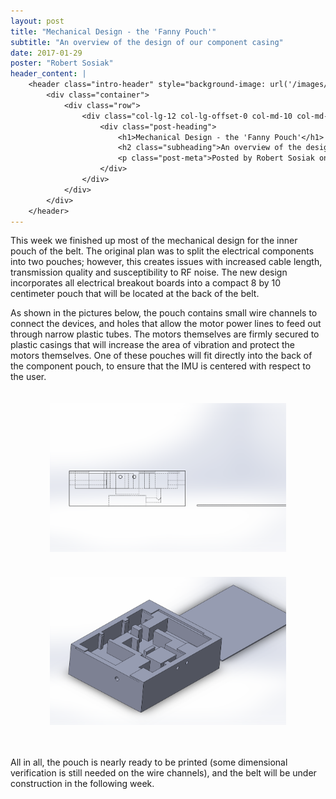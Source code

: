 ```yaml
---
layout: post
title: "Mechanical Design - the 'Fanny Pouch'"
subtitle: "An overview of the design of our component casing"
date: 2017-01-29
poster: "Robert Sosiak"
header_content: |
    <header class="intro-header" style="background-image: url('/images/background/bg_18.jpg')">
        <div class="container">
            <div class="row">
                <div class="col-lg-12 col-lg-offset-0 col-md-10 col-md-offset-1">
                    <div class="post-heading">
                        <h1>Mechanical Design - the 'Fanny Pouch'</h1>
                        <h2 class="subheading">An overview of the design of our component casing</h2>
                        <p class="post-meta">Posted by Robert Sosiak on January 29, 2017</p>
                    </div>
                </div>
            </div>
        </div>
    </header>
---
```


This week we finished up most of the mechanical design for the inner pouch of the belt.  The original plan was to split the electrical components into two pouches; however, this creates issues with increased cable length, transmission quality and susceptibility to RF noise.  The new design incorporates all electrical breakout boards into a compact 8 by 10 centimeter pouch that will be located at the back of the belt.

As shown in the pictures below, the pouch contains small wire channels to connect the devices, and holes that allow the motor power lines to feed out through narrow plastic tubes.  The motors themselves are firmly secured to plastic casings that will increase the area of vibration and protect the motors themselves.  One of these pouches will fit directly into the back of the component pouch, to ensure that the IMU is centered with respect to the user.

<div style="display: flex; justify-content: center;">
	<img src="/images/blog/2017-01-29/TheFannyPouch.PNG" alt="" width="75%" height="50%" style="padding:20px" />
</div>

<div style="display: flex; justify-content: center;">
	<img src="/images/blog/2017-01-29/TheFannyPouch_orthographic.PNG" alt="" width="75%" height="50%" style="padding:20px" />
</div>

<br>

All in all, the pouch is nearly ready to be printed (some dimensional verification is still needed on the wire channels), and the belt will be under construction in the following week.